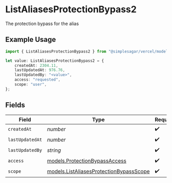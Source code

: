 # ListAliasesProtectionBypass2

The protection bypass for the alias

## Example Usage

```typescript
import { ListAliasesProtectionBypass2 } from "@simplesagar/vercel/models/listaliasesop.js";

let value: ListAliasesProtectionBypass2 = {
    createdAt: 2304.11,
    lastUpdatedAt: 976.76,
    lastUpdatedBy: "<value>",
    access: "requested",
    scope: "user",
};
```

## Fields

| Field                                                                                    | Type                                                                                     | Required                                                                                 | Description                                                                              |
| ---------------------------------------------------------------------------------------- | ---------------------------------------------------------------------------------------- | ---------------------------------------------------------------------------------------- | ---------------------------------------------------------------------------------------- |
| `createdAt`                                                                              | *number*                                                                                 | :heavy_check_mark:                                                                       | N/A                                                                                      |
| `lastUpdatedAt`                                                                          | *number*                                                                                 | :heavy_check_mark:                                                                       | N/A                                                                                      |
| `lastUpdatedBy`                                                                          | *string*                                                                                 | :heavy_check_mark:                                                                       | N/A                                                                                      |
| `access`                                                                                 | [models.ProtectionBypassAccess](../models/protectionbypassaccess.md)                     | :heavy_check_mark:                                                                       | N/A                                                                                      |
| `scope`                                                                                  | [models.ListAliasesProtectionBypassScope](../models/listaliasesprotectionbypassscope.md) | :heavy_check_mark:                                                                       | N/A                                                                                      |